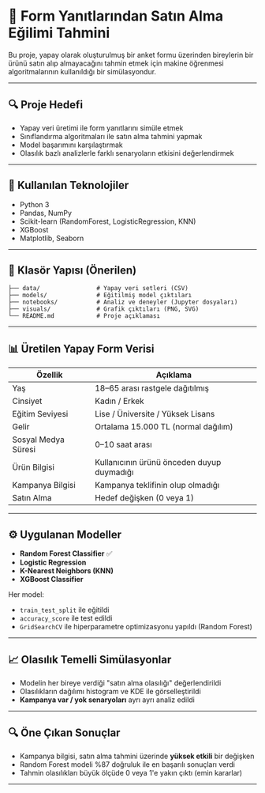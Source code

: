 # 🧠 Form Yanıtlarından Satın Alma Eğilimi Tahmini

Bu proje, yapay olarak oluşturulmuş bir anket formu üzerinden bireylerin bir ürünü satın alıp almayacağını tahmin etmek için makine öğrenmesi algoritmalarının kullanıldığı bir simülasyondur.

---

## 🔍 Proje Hedefi
- Yapay veri üretimi ile form yanıtlarını simüle etmek
- Sınıflandırma algoritmaları ile satın alma tahmini yapmak
- Model başarımını karşılaştırmak
- Olasılık bazlı analizlerle farklı senaryoların etkisini değerlendirmek

---

## 🧱 Kullanılan Teknolojiler
- Python 3
- Pandas, NumPy
- Scikit-learn (RandomForest, LogisticRegression, KNN)
- XGBoost
- Matplotlib, Seaborn

---

## 📁 Klasör Yapısı (Önerilen)
```
├── data/                # Yapay veri setleri (CSV)
├── models/              # Eğitilmiş model çıktıları
├── notebooks/           # Analiz ve deneyler (Jupyter dosyaları)
├── visuals/             # Grafik çıktıları (PNG, SVG)
└── README.md            # Proje açıklaması
```

---

## 📊 Üretilen Yapay Form Verisi
| Özellik               | Açıklama                                 |
|-----------------------|-------------------------------------------|
| Yaş                   | 18–65 arası rastgele dağıtılmış           |
| Cinsiyet              | Kadın / Erkek                            |
| Eğitim Seviyesi       | Lise / Üniversite / Yüksek Lisans        |
| Gelir                 | Ortalama 15.000 TL (normal dağılım)     |
| Sosyal Medya Süresi   | 0–10 saat arası                          |
| Ürün Bilgisi          | Kullanıcının ürünü önceden duyup duymadığı |
| Kampanya Bilgisi      | Kampanya teklifinin olup olmadığı        |
| Satın Alma            | Hedef değişken (0 veya 1)                |

---

## ⚙️ Uygulanan Modeller
- **Random Forest Classifier** ✅
- **Logistic Regression**
- **K-Nearest Neighbors (KNN)**
- **XGBoost Classifier**

Her model:
- `train_test_split` ile eğitildi
- `accuracy_score` ile test edildi
- `GridSearchCV` ile hiperparametre optimizasyonu yapıldı (Random Forest)

---

## 📈 Olasılık Temelli Simülasyonlar
- Modelin her bireye verdiği "satın alma olasılığı" değerlendirildi
- Olasılıkların dağılımı histogram ve KDE ile görselleştirildi
- **Kampanya var / yok senaryoları** ayrı ayrı analiz edildi

---

## 🔍 Öne Çıkan Sonuçlar
- Kampanya bilgisi, satın alma tahmini üzerinde **yüksek etkili** bir değişken
- Random Forest modeli %87 doğruluk ile en başarılı sonuçları verdi
- Tahmin olasılıkları büyük ölçüde 0 veya 1'e yakın çıktı (emin kararlar)

---


